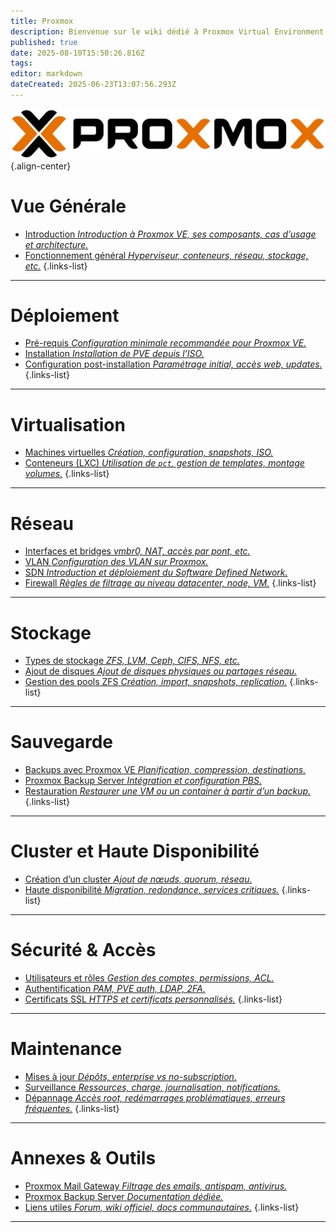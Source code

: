 ```yaml
---
title: Proxmox
description: Bienvenue sur le wiki dédié à Proxmox Virtual Environment. Ce guide s'adresse à ceux qui veulent comprendre, déployer et administrer leur infrastructure Proxmox, du simple serveur standalone au cluster haute dispo.
published: true
date: 2025-08-10T15:50:26.816Z
tags: 
editor: markdown
dateCreated: 2025-06-23T13:07:56.293Z
---
```


![logo_proxmox.svg](/proxmox/logo_proxmox.svg){.align-center}

# Vue Générale


- [Introduction *Introduction à Proxmox VE, ses composants, cas d’usage et architecture.*](/Proxmox/Introduction)
- [Fonctionnement général *Hyperviseur, conteneurs, réseau, stockage, etc.*](/Proxmox/vue-generale/fonctionnement)
{.links-list}

---

# Déploiement

- [Pré-requis *Configuration minimale recommandée pour Proxmox VE.*](/Proxmox/deploiement/prerequis)
- [Installation *Installation de PVE depuis l’ISO.*](/Proxmox/deploiement/installation)
- [Configuration post-installation *Paramétrage initial, accès web, updates.*](/Proxmox/deploiement/post-install)
{.links-list}

---

# Virtualisation

- [Machines virtuelles *Création, configuration, snapshots, ISO.*](/Proxmox/virtualisation/kvm)
- [Conteneurs (LXC) *Utilisation de `pct`, gestion de templates, montage volumes.*](/Proxmox/virtualisation/lxc)
{.links-list}

---

# Réseau

- [Interfaces et bridges *vmbr0, NAT, accès par pont, etc.*](/Proxmox/reseau/bridges)
- [VLAN *Configuration des VLAN sur Proxmox.*](/Proxmox/reseau/vlan)
- [SDN *Introduction et déploiement du Software Defined Network.*](/Proxmox/reseau/sdn)
- [Firewall *Règles de filtrage au niveau datacenter, node, VM.*](/Proxmox/reseau/firewall)
{.links-list}

---

# Stockage

- [Types de stockage *ZFS, LVM, Ceph, CIFS, NFS, etc.*](/Proxmox/stockage/types-de-stockage)
- [Ajout de disques *Ajout de disques physiques ou partages réseau.*](/Proxmox/stockage/disques)
- [Gestion des pools ZFS *Création, import, snapshots, replication.*](/Proxmox/stockage/zfs)
{.links-list}

---

# Sauvegarde

- [Backups avec Proxmox VE *Planification, compression, destinations.*](/Proxmox/sauvegarde/backup-pve)
- [Proxmox Backup Server *Intégration et configuration PBS.*](/Proxmox/sauvegarde/pbs)
- [Restauration *Restaurer une VM ou un container à partir d’un backup.*](/Proxmox/sauvegarde/restauration)
{.links-list}

---

# Cluster et Haute Disponibilité

- [Création d’un cluster *Ajout de nœuds, quorum, réseau.*](/Proxmox/cluster/creation)
- [Haute disponibilité *Migration, redondance, services critiques.*](/Proxmox/cluster/ha)
{.links-list}

---

# Sécurité & Accès

- [Utilisateurs et rôles *Gestion des comptes, permissions, ACL.*](/Proxmox/securite/utilisateurs)
- [Authentification *PAM, PVE auth, LDAP, 2FA.*](/Proxmox/securite/authentification)
- [Certificats SSL *HTTPS et certificats personnalisés.*](/Proxmox/securite/certificats)
{.links-list}

---

# Maintenance

- [Mises à jour *Dépôts, enterprise vs no-subscription.*](/Proxmox/maintenance/mises-a-jour)
- [Surveillance *Ressources, charge, journalisation, notifications.*](/Proxmox/maintenance/surveillance)
- [Dépannage *Accès root, redémarrages problématiques, erreurs fréquentes.*](/Proxmox/maintenance/depannage)
{.links-list}

---

# Annexes & Outils

- [Proxmox Mail Gateway *Filtrage des emails, antispam, antivirus.*](/Proxmox/annexes/pmg)
- [Proxmox Backup Server *Documentation dédiée.*](/Proxmox/annexes/pbs)
- [Liens utiles *Forum, wiki officiel, docs communautaires.*](/Proxmox/annexes/liens)
{.links-list}

---